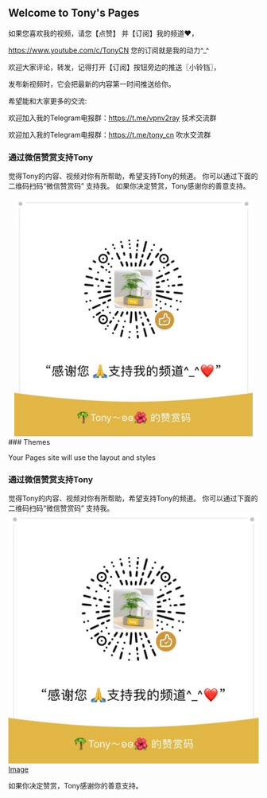## Welcome to Tony's Pages
如果您喜欢我的视频，请您【点赞】 并【订阅】我的频道♥，

https://www.youtube.com/c/TonyCN 您的订阅就是我的动力^_^

欢迎大家评论，转发，记得打开【订阅】按钮旁边的推送〖小铃铛〗，

发布新视频时，它会把最新的内容第一时间推送给你。

希望能和大家更多的交流:

欢迎加入我的Telegram电报群：https://t.me/vpnv2ray  技术交流群

欢迎加入我的Telegram电报群：https://t.me/tony_cn  吹水交流群

### 通过微信赞赏支持Tony
觉得Tony的内容、视频对你有所帮助，希望支持Tony的频道。
你可以通过下面的二维码扫码“微信赞赏码” 支持我。
如果你决定赞赏，Tony感谢你的善意️支持。
<div align=center><img width="480" height="480" src="https://raw.githubusercontent.com/V2RAY-VPN/tony/master/tony_weixin_zanshang.jpg"/></div>
###  Themes

Your Pages site will use the layout and styles 

### 通过微信赞赏支持Tony

觉得Tony的内容、视频对你有所帮助，希望支持Tony的频道。
你可以通过下面的二维码扫码“微信赞赏码” 支持我。
![Alt text](https://raw.githubusercontent.com/V2RAY-VPN/tony/master/tony_weixin_zanshang.jpg)
[Image](https://raw.githubusercontent.com/V2RAY-VPN/tony/master/tony_weixin_zanshang.jpg)

如果你决定赞赏，Tony感谢你的善意️支持。

